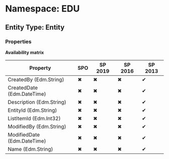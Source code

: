 # Namespace: EDU

## Entity Type: Entity

### Properties

**Availability matrix**

Property | SPO | SP 2019 | SP 2016 | SP 2013
----------|-----|---------|---------|--------
CreatedBy (Edm.String) | ✖ | ✖ | ✖ | ✔
CreatedDate (Edm.DateTime) | ✖ | ✖ | ✖ | ✔
Description (Edm.String) | ✖ | ✖ | ✖ | ✔
EntityId (Edm.String) | ✖ | ✖ | ✖ | ✔
ListItemId (Edm.Int32) | ✖ | ✖ | ✖ | ✔
ModifiedBy (Edm.String) | ✖ | ✖ | ✖ | ✔
ModifiedDate (Edm.DateTime) | ✖ | ✖ | ✖ | ✔
Name (Edm.String) | ✖ | ✖ | ✖ | ✔

